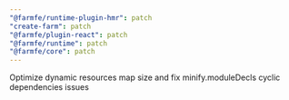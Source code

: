 ```yaml
---
"@farmfe/runtime-plugin-hmr": patch
"create-farm": patch
"@farmfe/plugin-react": patch
"@farmfe/runtime": patch
"@farmfe/core": patch
---
```


Optimize dynamic resources map size and fix minify.moduleDecls cyclic dependencies issues
